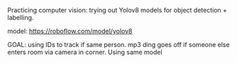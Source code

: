 Practicing computer vision: trying out Yolov8 models for object detection + labelling.

model: https://roboflow.com/model/yolov8

GOAL: using IDs to track if same person. mp3 ding goes off if someone else enters room via camera in corner. Using same model
